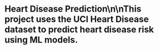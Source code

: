 # Heart Disease Prediction\n\nThis project uses the UCI Heart Disease dataset to predict heart disease risk using ML models.
